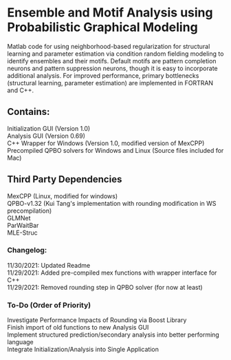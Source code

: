 # Ensemble and Motif Analysis using Probabilistic Graphical Modeling  
Matlab code for using neighborhood-based regularization for structural learning and parameter estimation via condition random fielding modeling to identify ensembles and their motifs. Default motifs are pattern completion neurons and pattern suppression neurons, though it is easy to incorporate additional analysis. For improved performance, primary bottlenecks (structural learning, parameter estimation) are implemented in FORTRAN and C++. 

## Contains:  
Initialization GUI (Version 1.0)  
Analysis GUI (Version 0.69)  
C++ Wrapper for Windows (Version 1.0, modified version of MexCPP)  
Precompiled QPBO solvers for Windows and Linux (Source files included for Mac)  

## Third Party Dependencies  
MexCPP (Linux, modified for windows)  
QPBO-v1.32 (Kui Tang's implementation with rounding modification in WS precompilation)  
GLMNet  
ParWaitBar  
MLE-Struc  

### Changelog: 
11/30/2021: Updated Readme  
11/29/2021: Added pre-compiled mex functions with wrapper interface for C++   
11/29/2021: Removed rounding step in QPBO solver (for now at least)  

### To-Do (Order of Priority)  
Investigate Performance Impacts of Rounding via Boost Library  
Finish import of old functions to new Analysis GUI  
Implement structured prediction/secondary analysis into better performing language  
Integrate Initialization/Analysis into Single Application  
